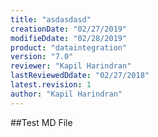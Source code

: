 ```yaml
---
title: "asdasdasd"
creationDate: "02/27/2019"
modifieDdate: "02/28/2019"
product: "dataintegration"
version: "7.0"
reviewer: "Kapil Harindran"
lastReviewedDdate: "02/27/2018"
latest.revision: 1
author: "Kapil Harindran"
---
```


##Test MD File